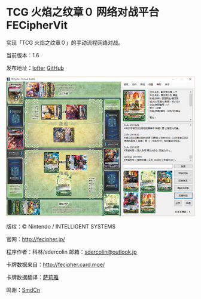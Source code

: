 TCG 火焰之纹章０ 网络对战平台 FECipherVit
=======

实现「TCG 火焰之纹章０」的手动流程网络对战。


当前版本：1.6

发布地址：[lofter](http://fecipher.lofter.com/post/1d409908_812d27f) [GitHub](https://github.com/sdercolin/FECipherVit)

![](preview.png)

版权：© Nintendo / INTELLIGENT SYSTEMS

官网：http://fecipher.jp/

程序作者：科林/sdercolin   邮箱：sdercolin@outlook.jp

卡牌数据来自：http://fecipher.card.moe/

卡牌数据翻译：[萨莉雅](http://weibo.com/tcgfe)

鸣谢：[SmdCn](http://blog.smdcn.net/)


